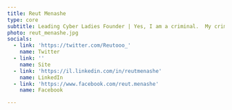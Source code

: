 ```yaml
---
title: Reut Menashe
type: core
subtitle: Leading Cyber Ladies Founder | Yes, I am a criminal.  My crime is that of curiosity.
photo: reut_menashe.jpg
socials:
  - link: 'https://twitter.com/Reutooo_'
    name: Twitter
  - link: ''
    name: Site
  - link: 'https://il.linkedin.com/in/reutmenashe'
    name: LinkedIn
  - link: 'https://www.facebook.com/reut.menashe'
    name: Facebook

---
```

